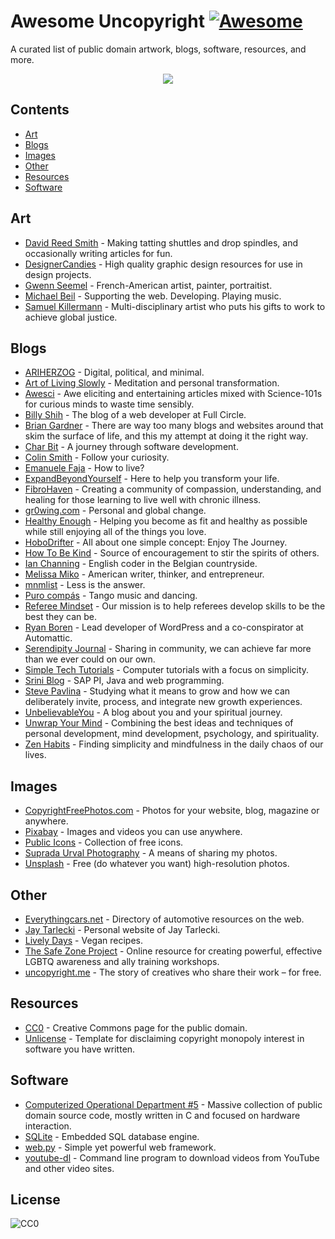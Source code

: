 # Awesome Uncopyright [![Awesome](https://cdn.rawgit.com/sindresorhus/awesome/d7305f38d29fed78fa85652e3a63e154dd8e8829/media/badge.svg)](https://github.com/sindresorhus/awesome)

A curated list of public domain artwork, blogs, software, resources, and more.

<p align="center">
  <img src="https://upload.wikimedia.org/wikipedia/commons/6/62/PD-icon.svg">
</p>

## Contents
- [Art](#art)
- [Blogs](#blogs)
- [Images](#images)
- [Other](#other)
- [Resources](#resources)
- [Software](#software)

## Art
- [David Reed Smith](http://www.davidreedsmith.com/UncopyrightNotice.htm) - Making tatting shuttles and drop spindles, and occasionally writing articles for fun.
- [DesignerCandies](http://designercandies.net/uncopyright/) - High quality graphic design resources for use in design projects.
- [Gwenn Seemel](http://www.gwennseemel.com/index.php/copyright/) - French-American artist, painter, portraitist.
- [Michael Beil](http://michaelbeil.com/uncopyright) - Supporting the web. Developing. Playing music.
- [Samuel Killermann](http://www.samuelkillermann.com/uncopyright/) - Multi-disciplinary artist who puts his gifts to work to achieve global justice.

## Blogs
- [ARIHERZOG](http://ariherzog.com/) - Digital, political, and minimal.
- [Art of Living Slowly](http://www.artoflivingslowly.com/uncopyright) - Meditation and personal transformation.
- [Awesci](http://awesci.com/uncopyright/) - Awe eliciting and entertaining articles mixed with Science-101s for curious minds to waste time sensibly.
- [Billy Shih](http://www.billyshih.com/uncopyright/) - The blog of a web developer at Full Circle.
- [Brian Gardner](http://briangardner.com/uncopyright/) - There are way too many blogs and websites around that skim the surface of life, and this my attempt at doing it the right way.
- [Char Bit](http://charb.it/uncopyright/) - A journey through software development.
- [Colin Smith](http://colinsmith.net/uncopyright/) - Follow your curiosity.
- [Emanuele Faja](http://emanuelefaja.com/uncopyright/) - How to live?
- [ExpandBeyondYourself](http://www.expandbeyondyourself.com/uncopyright/) - Here to help you transform your life.
- [FibroHaven](http://www.fibrohaven.com/uncopyright/) - Creating a community of compassion, understanding, and healing for those learning to live well with chronic illness.
- [gr0wing.com](http://www.gr0wing.com/uncopyright/) - Personal and global change.
- [Healthy Enough](http://healthyenough.net/uncopyright/) - Helping you become as fit and healthy as possible while still enjoying all of the things you love.
- [HoboDrifter](http://www.hobodrifter.com/uncopyright/) - All about one simple concept: Enjoy The Journey.
- [How To Be Kind](http://www.howtobekind.info/uncopyright/) - Source of encouragement to stir the spirits of others.
- [Ian Channing](http://www.ianchanning.com/uncopyright/) - English coder in the Belgian countryside.
- [Melissa Miko](http://www.melissamiko.com/uncopyright/) - American writer, thinker, and entrepreneur.
- [mnmlist](http://mnmlist.com/uncopyright/) - Less is the answer.
- [Puro compás](http://www.stafforini.com/tango/uncopyright/) - Tango music and dancing.
- [Referee Mindset](http://refereemindset.com/uncopyright) - Our mission is to help referees develop skills to be the best they can be.
- [Ryan Boren](https://boren.blog/uncopyright/) - Lead developer of WordPress and a co-conspirator at Automattic.
- [Serendipity Journal](https://dugmugg.wordpress.com/uncopyright/) - Sharing in community, we can achieve far more than we ever could on our own.
- [Simple Tech Tutorials](https://simpletechtutorials.blogspot.com/) - Computer tutorials with a focus on simplicity.
- [Srini Blog](http://sriniblog.com/uncopyright/) - SAP PI, Java and web programming.
- [Steve Pavlina](http://www.stevepavlina.com/uncopyright-notice/) - Studying what it means to grow and how we can deliberately invite, process, and integrate new growth experiences.
- [UnbelievableYou](http://unbelievableyou.com/uncopyright/) - A blog about you and your spiritual journey.
- [Unwrap Your Mind](http://www.unwrapyourmind.com/about/uncopyright/) - Combining the best ideas and techniques of personal development, mind development, psychology, and spirituality.
- [Zen Habits](https://zenhabits.net/uncopyright/) - Finding simplicity and mindfulness in the daily chaos of our lives.

## Images
- [CopyrightFreePhotos.com](http://www.copyrightfreephotos.com/) - Photos for your website, blog, magazine or anywhere.
- [Pixabay](https://pixabay.com/en/service/terms/#usage) - Images and videos you can use anywhere.
- [Public Icons](http://publicicons.org/) - Collection of free icons.
- [Suprada Urval Photography](http://www.suprada.com/photoblog/archives/2573) - A means of sharing my photos.
- [Unsplash](https://unsplash.com/license) - Free (do whatever you want) high-resolution photos.

## Other
- [Everythingcars.net](http://everythingcars.net/) - Directory of automotive resources on the web.
- [Jay Tarlecki](http://jaytarlecki.com/uncopyright/attribution/) - Personal website of Jay Tarlecki.
- [Lively Days](http://livelydays.com/) - Vegan recipes.
- [The Safe Zone Project](http://thesafezoneproject.com/about/uncopyright/) - Online resource for creating powerful, effective LGBTQ awareness and ally training workshops.
- [uncopyright.me](http://uncopyright.me/) - The story of creatives who share their work – for free.

## Resources
- [CC0](https://creativecommons.org/choose/zero/) - Creative Commons page for the public domain.
- [Unlicense](http://unlicense.org/) - Template for disclaiming copyright monopoly interest in software you have written.

## Software
- [Computerized Operational Department #5](https://www.cod5.org/) - Massive collection of public domain source code, mostly written in C and focused on hardware interaction.
- [SQLite](https://sqlite.org/copyright.html) - Embedded SQL database engine.
- [web.py](http://webpy.org/) - Simple yet powerful web framework.
- [youtube-dl](https://rg3.github.io/youtube-dl/about.html) - Command line program to download videos from YouTube and other video sites.

## License
![CC0](http://mirrors.creativecommons.org/presskit/buttons/88x31/svg/cc-zero.svg)

